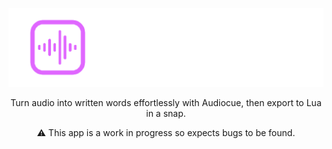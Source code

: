 ![image](assets/Image.png)

<div align="center">
Turn audio into written words effortlessly with Audiocue, then export to Lua in a snap.

:warning: This app is a work in progress so expects bugs to be found.

</div>
